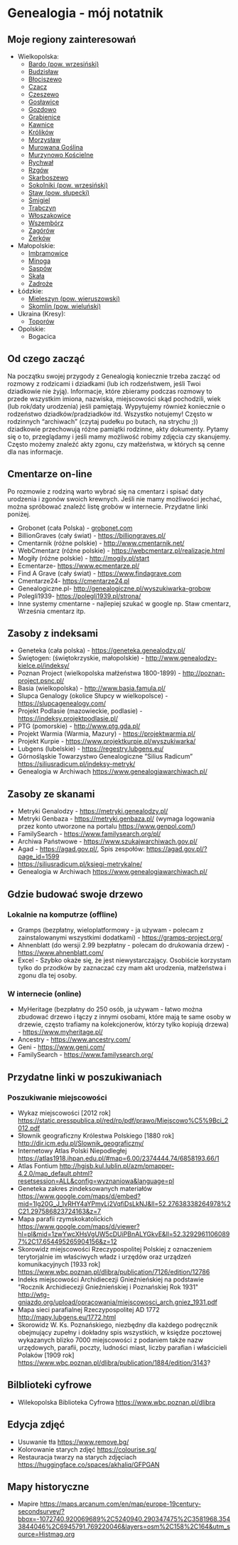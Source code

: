 # Genealogia - mój notatnik
## Moje regiony zainteresowań

+ Wielkopolska:
    + [Bardo (pow. wrzesiński)](Parafie/Bardo.md)
    + [Budzisław](Parafie/Budzisław.md)
    + [Błociszewo](Parafie/Błociszewo.md)
    + [Czacz](Parafie/Czacz.md)
    + [Czeszewo](Parafie/Czeszewo.md)
    + [Gosławice](Parafie/Gosławice.md)
    + [Gozdowo](Parafie/Gozdowo.md)
    + [Grabienice](Parafie/Grabienice.md)
    + [Kawnice](Parafie/Kawnice.md)
    + [Królików](Parafie/Królików.md)
    + [Morzysław](Parafie/Morzysław.md)
    + [Murowana Goślina](Parafie/Murowana_Goślina.md)
    + [Murzynowo Kościelne](Parafie/Murzynowo_Kościelne.md)
    + [Rychwał](Parafie/Rychwał.md)
    + [Rzgów](Parafie/Rzgów.md)
    + [Skarboszewo](Parafie/Skarboszewo.md)
    + [Sokolniki (pow. wrzesiński)](Parafie/Sokolniki.md)
    + [Staw (pow. słupecki)](Parafie/Staw.md)
    + [Śmigiel](Parafie/Śmigiel.md)
    + [Trąbczyn](Parafie/Trąbczyn.md)
    + [Włoszakowice](Parafie/Włoszakowice.md)
    + [Wszembórz](Parafie/Wszembórz.md)
    + [Zagórów](Parafie/Zagórów.md)
    + [Żerków](Parafie/Żerków.md)
+ Małopolskie:
    + [Imbramowice](Parafie/Imbramowice.md)
    + [Minoga](Parafie/Minoga.md)
    + [Sąspów](Parafie/Sąspów.md)
    + [Skała](Parafie/Skała.md)
    + [Zadroże](Parafie/Zadroże.md)
+ Łódzkie:
    + [Mieleszyn (pow. wieruszowski)](Parafie/Mieleszyn.md)
    + [Skomlin (pow. wieluński)](Parafie/Skomlin.md)
+ Ukraina (Kresy):
    + [Toporów](Parafie/Toporów.md)
+ Opolskie:
    + Bogacica

## Od czego zacząć
Na początku swojej przygody z Genealogią koniecznie trzeba zacząć od rozmowy z rodzicami i dziadkami (lub ich rodzeństwem, jeśli Twoi dziadkowie nie żyją). Informacje, które zbieramy podczas rozmowy to przede wszystkim imiona, nazwiska, miejscowości skąd pochodzili, wiek (lub rok/daty urodzenia) jeśli pamiętają. Wypytujemy również koniecznie o rodzeństwo dziadków/pradziadków itd. Wszystko notujemy! Często w rodzinnych “archiwach” (czytaj pudełku po butach, na strychu ;)) dziadkowie przechowują różne pamiątki rodzinne, akty dokumenty. Pytamy się o to, przeglądamy i jeśli mamy możliwość robimy zdjęcia czy skanujemy. Często możemy znaleźć akty zgonu, czy małżeństwa, w których są cenne dla nas informacje.

## Cmentarze on-line
Po rozmowie z rodziną warto wybrać się na cmentarz i spisać daty urodzenia i zgonów swoich krewnych. Jeśli nie mamy możliwości jechać, można spróbować znaleźć listę grobów w internecie. Przydatne linki poniżej.
+ Grobonet (cała Polska) - [grobonet.com](https://grobonet.com)
+ BillionGraves (cały świat) - https://billiongraves.pl/
+ Cmentarnik (różne polskie) - http://www.cmentarnik.net/ 
+ WebCmentarz (różne polskie) - https://webcmentarz.pl/realizacje.html
+ Mogiły (różne polskie) - http://mogily.pl/start 
+ Ecmentarze- https://www.ecmentarze.pl/
+ Find A Grave (cały świat) - https://www.findagrave.com
+ Cmentarze24- https://cmentarze24.pl
+ Genealogiczne.pl- http://genealogiczne.pl/wyszukiwarka-grobow
+ Polegli1939- https://polegli1939.pl/strona/ 
+ Inne systemy cmentarne - najlepiej szukać w google np. Staw cmentarz, Września cmentarz itp.

## Zasoby z indeksami
+ Geneteka (cała polska) - https://geneteka.genealodzy.pl/ 
+ Świętogen: (świętokrzyskie, małopolskie) - http://www.genealodzy-kielce.pl/indeksy/ 
+ Poznan Project (wielkopolska małżeństwa 1800-1899) - http://poznan-project.psnc.pl/ 
+ Basia (wielkopolska) - http://www.basia.famula.pl/ 
+ Slupca Genalogy (okolice Słupcy w wielkopolsce) - https://slupcagenealogy.com/ 
+ Projekt Podlasie (mazowieckie, podlasie) - https://indeksy.projektpodlasie.pl/ 
+ PTG (pomorskie) - http://www.ptg.gda.pl/ 
+ Projekt Warmia (Warmia, Mazury) - https://projektwarmia.pl/ 
+ Projekt Kurpie - https://www.projektkurpie.pl/wyszukiwarka/ 
+ Lubgens (lubelskie) - https://regestry.lubgens.eu/ 
+ Górnośląskie Towarzystwo Genealogiczne ”Silius Radicum” https://siliusradicum.pl/indeksy-metryk/
+ Genealogia w Archiwach https://www.genealogiawarchiwach.pl/

## Zasoby ze skanami
+ Metryki Genalodzy - https://metryki.genealodzy.pl/ 
+ Metryki Genbaza - https://metryki.genbaza.pl/ (wymaga logowania przez konto utworzone na portalu https://www.genpol.com/) 
+ FamilySearch - https://www.familysearch.org/pl/ 
+ Archiwa Państwowe - https://www.szukajwarchiwach.gov.pl/ 
+ Agad - https://agad.gov.pl/, Spis zespołów: https://agad.gov.pl/?page_id=1599 
+ https://siliusradicum.pl/ksiegi-metrykalne/ 
+ Genealogia w Archiwach https://www.genealogiawarchiwach.pl/

## Gdzie budować swoje drzewo
### Lokalnie na komputrze (offline)
+ Gramps (bezpłatny, wieloplatformowy - ja używam - polecam z zainstalowanymi wszystkimi dodatkami) - https://gramps-project.org/ 
+ Ahnenblatt (do wersji 2.99 bezpłatny - polecam do drukowania drzew) - https://www.ahnenblatt.com/ 
+ Excel - Szybko okaże się, że jest niewystarczający. Osobiście korzystam tylko do przodków by zaznaczać czy mam akt urodzenia, małżeństwa i zgonu dla tej osoby.

### W internecie (online)
+ MyHeritage (bezpłatny do 250 osób, ja używam - łatwo można zbudować drzewo i łączy z innymi osobami, które mają te same osoby w drzewie, często trafiamy na kolekcjonerów, którzy tylko kopiują drzewa) - https://www.myheritage.pl/
+ Ancestry - https://www.ancestry.com/ 
+ Geni - https://www.geni.com/ 
+ FamilySearch - https://www.familysearch.org/ 

## Przydatne linki w poszukiwaniach
### Poszukiwanie miejscowości
+ Wykaz miejscowości [2012 rok] https://static.presspublica.pl/red/rp/pdf/prawo/Miejscowo%C5%9Bci_2012.pdf
+ Słownik geograficzny Królestwa Polskiego [1880 rok] http://dir.icm.edu.pl/Slownik_geograficzny/ 
+ Internetowy Atlas Polski Niepodległej https://atlas1918.ihpan.edu.pl/#map=6.00/2374444.74/6858193.66/1
+ Atlas Fontium http://hgisb.kul.lublin.pl/azm/pmapper-4.2.0/map_default.phtml?resetsession=ALL&config=wyznaniowa&language=pl
+ Geneteka zakres zindeksowanych materiałów https://www.google.com/maps/d/embed?mid=1Ig20G_J_1vRHY4aYPmyLj2VqfiDsLkNJ&ll=52.27638338264978%2C21.297586823724163&z=7
+ Mapa parafii rzymskokatolickich https://www.google.com/maps/d/viewer?hl=pl&mid=1zwYwcXHsVgUW5cDUiPBnALYGkvE&ll=52.32929611060897%2C17.654495265904156&z=12
+ Skorowidz miejscowości Rzeczypospolitej Polskiej z oznaczeniem terytorjalnie im właściwych władz i urzędów oraz urządzeń komunikacyjnych [1933 rok] https://www.wbc.poznan.pl/dlibra/publication/7126/edition/12786
+ Indeks miejscowości Archidiecezji Gnieźnieńskiej na podstawie "Rocznik Archidiecezji Gnieźnieńskiej i Poznańskiej Rok 1931" http://wtg-gniazdo.org/upload/opracowania/miejscowosci_arch.gniez_1931.pdf
+ Mapa sieci parafialnej Rzeczypospolitej AD 1772 http://mapy.lubgens.eu/1772.html
+ Skorowidz W. Ks. Poznańskiego, niezbędny dla każdego podręcznik obejmujący zupełny i dokładny spis wszystkich, w księdze pocztowej wykazanych blizko 7000 miejscowości z podaniem także nazw urzędowych, parafii, poczty, ludności miast, liczby parafian i właścicieli Polaków [1909 rok] https://www.wbc.poznan.pl/dlibra/publication/1884/edition/3143?

## Bilblioteki cyfrowe
+ Wilekopolska Biblioteka Cyfrowa https://www.wbc.poznan.pl/dlibra

## Edycja zdjęć
+ Usuwanie tła https://www.remove.bg/
+ Kolorowanie starych zdjęć https://colourise.sg/
+ Restauracja twarzy na starych zdjęciach https://huggingface.co/spaces/akhaliq/GFPGAN

## Mapy historyczne
+ Mapire https://maps.arcanum.com/en/map/europe-19century-secondsurvey/?bbox=-1072740.920069689%2C5240940.290347475%2C3581968.3543844046%2C6945791.769220046&layers=osm%2C158%2C164&utm_source=Histmag.org
